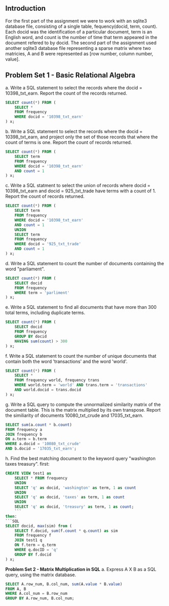 ## Introduction

For the first part of the assignment we were to work with an sqlite3 database file, consisting of a single table, fequency(docid, term, count). Each docid was the identification of a particular document, term is an English word, and count is the number of time that term appeared in the document refered to by docid. The second part of the assignment used another sqlite3 database file representing a sparse matrix where two matricies, A and B were represented as [row number, column number, value].


## Problem Set 1 - Basic Relational Algebra
a.  Write a SQL statement to select the records where the docid = 10398_txt_earn. Report the count of the records returned.

```SQL
SELECT count(*) FROM (
    SELECT *
    FROM frequency
    WHERE docid = '10398_txt_earn'
) x;
```

b. Write a SQL statement to select the records where the docid = 10398_txt_earn, and project only the set of those records that where the count of terms is one. Report the count of records returned.

```SQL
SELECT count(*) FROM (
    SELECT term
    FROM frequency
    WHERE docid = '10398_txt_earn'
    AND count = 1
) x;
```

c. Write a SQL statment to select the union of records where docid = 10398_txt_earn and docid = 925_txt_trade have terms with a count of 1. Report the count of records returned.

```SQL
SELECT count(*) FROM (
    SELECT term
    FROM frequency
    WHERE docid = '10398_txt_earn'
    AND count = 1
    UNION
    SELECT term
    FROM frequency
    WHERE docid = '925_txt_trade'
    AND count = 1
) x;
```

d. Write a SQL statement to count the number of documents containing the word "parliament".
```SQL
SELECT count(*) FROM (
    SELECT docid
    FROM frequency
    WHERE term = 'parliment'
) x;
```

e. Write a SQL statement to find all documents that have more than 300 total terms, including duplicate terms.

```SQL
SELECT count(*) FROM (
    SELECT docid
    FROM frequency
    GROUP BY docid
    HAVING sum(count) > 300
) x;
```

f. Write a SQL statement to count the number of unique documents that contain both the word 'transactions' and the word 'world'.

```SQL
SELECT count(*) FROM (
    SELECT *
    FROM frequency world, frequency trans
    WHERE world.term = 'world' AND trans.term = 'transactions'
    AND world.docid = trans.docid
) x;
```

g. Write a SQL query to compute the unnormalized similarity matrix of the document table. This is the matrix multiplied by its own transpose. Report the similiarity of documents 10080_txt_crude and 17035_txt_earn.
```SQL
SELECT sum(a.count * b.count)
FROM frequency a
JOIN frequency b
ON a.term = b.term
WHERE a.docid = '10080_txt_crude'
AND b.docid = '17035_txt_earn'; 
```

h. Find the best matching document to the keyword query "washington taxes treasury".
first:
```SQL
CREATE VIEW test1 as
    SELECT * FROM frequency
    UNION
    SELECT 'q' as docid, 'washington' as term, 1 as count
    UNION
    SELECT 'q' as docid, 'taxes' as term, 1 as count
    UNION
    SELECT 'q' as docid, 'treasury' as term, 1 as count;
    ```
then:
```SQL
SELECT docid, max(sim) from (
    SELECT f.docid, sum(f.count * q.count) as sim
    FROM frequency f
    JOIN test1 q
    ON f.term = q.term
    WHERE q.docID = 'q'
    GROUP BY f.docid
) x;
```

**Problem Set 2 - Matrix Multiplication in SQL**
a. Express A X B as a SQL query, using the matrix database.

```SQL
SELECT A.row_num, B.col_num, sum(A.value * B.value)
FROM A, B
WHERE A.col_num = B.row_num
GROUP BY A.row_num, B.col_num;
```


